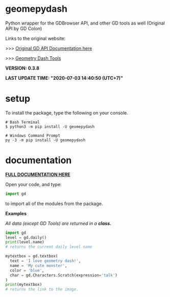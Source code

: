 # geomepydash
Python wrapper for the GDBrowser API, and other GD tools as well (Original API by GD Colon)

Links to the original website:

\>\>\> [Original GD API Documentation here](https://gdbrowser.com/api)

\>\>\> [Geometry Dash Tools](https://gdcolon.com/tools) 

**VERSION: 0.3.8**

**LAST UPDATE TIME: "2020-07-03 14:40:50 (UTC+7)"**

# setup
To install the package, type the following on your console.

```
# Bash Terminal
$ python3 -m pip install -U geomepydash

# Windows Command Prompt
py -3 -m pip install -U geomepydash
```

# documentation
**[FULL DOCUMENTATION HERE](https://null8626.github.io/geomepydash)**

Open your code, and type:
```py
import gd
```
to import all of the modules from the package.

**Examples**

_All data (except GD Tools) are returned in a **class.**_
```py
import gd
level = gd.daily()
print(level.name)
# returns the current daily level name

mytextbox = gd.textbox(
  text = 'I love geometry dash!',
  name = 'My cute monster',
  color = 'blue',
  char = gd.Characters.Scratch(expression='talk')
)
print(mytextbox)
# returns the link to the image.
```
